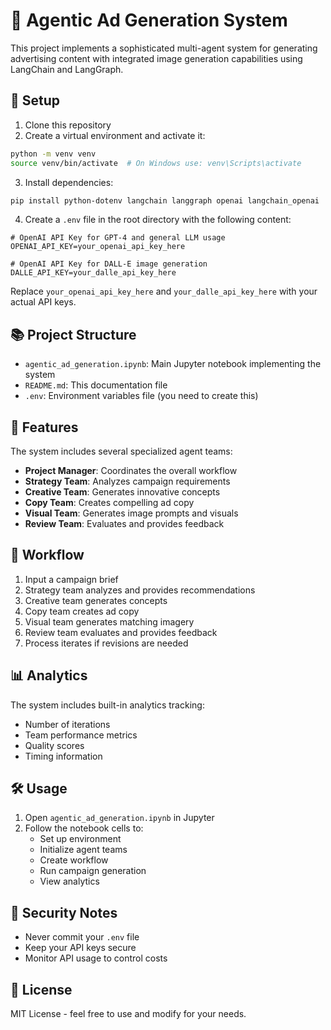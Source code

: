 # 🎨 Agentic Ad Generation System

This project implements a sophisticated multi-agent system for generating advertising content with integrated image generation capabilities using LangChain and LangGraph.

## 🚀 Setup

1. Clone this repository
2. Create a virtual environment and activate it:
```bash
python -m venv venv
source venv/bin/activate  # On Windows use: venv\Scripts\activate
```

3. Install dependencies:
```bash
pip install python-dotenv langchain langgraph openai langchain_openai
```

4. Create a `.env` file in the root directory with the following content:
```
# OpenAI API Key for GPT-4 and general LLM usage
OPENAI_API_KEY=your_openai_api_key_here

# OpenAI API Key for DALL-E image generation
DALLE_API_KEY=your_dalle_api_key_here
```

Replace `your_openai_api_key_here` and `your_dalle_api_key_here` with your actual API keys.

## 📚 Project Structure

- `agentic_ad_generation.ipynb`: Main Jupyter notebook implementing the system
- `README.md`: This documentation file
- `.env`: Environment variables file (you need to create this)

## 🤖 Features

The system includes several specialized agent teams:

- **Project Manager**: Coordinates the overall workflow
- **Strategy Team**: Analyzes campaign requirements
- **Creative Team**: Generates innovative concepts
- **Copy Team**: Creates compelling ad copy
- **Visual Team**: Generates image prompts and visuals
- **Review Team**: Evaluates and provides feedback

## 🔄 Workflow

1. Input a campaign brief
2. Strategy team analyzes and provides recommendations
3. Creative team generates concepts
4. Copy team creates ad copy
5. Visual team generates matching imagery
6. Review team evaluates and provides feedback
7. Process iterates if revisions are needed

## 📊 Analytics

The system includes built-in analytics tracking:
- Number of iterations
- Team performance metrics
- Quality scores
- Timing information

## 🛠️ Usage

1. Open `agentic_ad_generation.ipynb` in Jupyter
2. Follow the notebook cells to:
   - Set up environment
   - Initialize agent teams
   - Create workflow
   - Run campaign generation
   - View analytics

## 🔐 Security Notes

- Never commit your `.env` file
- Keep your API keys secure
- Monitor API usage to control costs

## 📝 License

MIT License - feel free to use and modify for your needs.